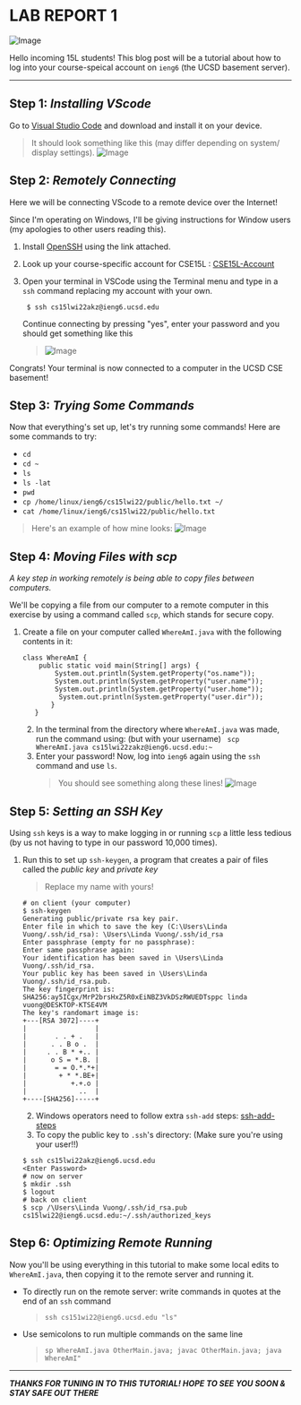 # **LAB REPORT 1**

![Image](gears.jpg)

Hello incoming 15L students!
This blog post will be a tutorial about how to log into your course-speical account on `ieng6` (the UCSD basement server). 

---

## Step 1: *Installing VScode*
Go to [Visual Studio Code](https://code.visualstudio.com/) and download and install it on your device.

> It should look something like this (may differ depending on system/ display settings).
![Image](vscode.jpg)



## Step 2: *Remotely Connecting*
Here we will be connecting VScode to a remote device over the Internet!

Since I'm operating on Windows, I'll be giving instructions for Window users (my apologies to other users reading this). 

1. Install [OpenSSH](https://docs.microsoft.com/en-us/windows-server/administration/openssh/openssh_install_firstuse) using the link attached.
2. Look up your course-specific account for CSE15L : [CSE15L-Account](https://sdacs.ucsd.edu/~icc/index.php)
3. Open your terminal in VSCode using the Terminal menu and type in a `ssh` command replacing my account with your own.

    ``` $ ssh cs15lwi22akz@ieng6.ucsd.edu```

    Continue connecting by pressing "yes", enter your password and you should get something like this
    > ![Image](terminal.jpg)

Congrats! Your terminal is now connected to a computer in the UCSD CSE basement! 



## Step 3: *Trying Some Commands*
Now that everything's set up, let's try running some commands!
Here are some commands to try:
- `cd`
- `cd ~`
- `ls` 
- `ls -lat`
- `pwd`
- `cp /home/linux/ieng6/cs15lwi22/public/hello.txt ~/`
- `cat /home/linux/ieng6/cs15lwi22/public/hello.txt`

> Here's an example of how mine looks:
![Image](commands.jpg)



## Step 4: *Moving Files with scp*
 *A key step in working remotely is being able to copy files between computers.*

 We'll be copying a file from our computer to a remote computer in this exercise by using a command called `scp`, which stands for secure copy.

 1. Create a file on your computer called `WhereAmI.java` with the following contents in it:
     ```
     class WhereAmI { 
         public static void main(String[] args) {
             System.out.println(System.getProperty("os.name"));
             System.out.println(System.getProperty("user.name"));
             System.out.println(System.getProperty("user.home"));
              System.out.println(System.getProperty("user.dir"));
            }
        }
    ```
    2. In the terminal from the directory where `WhereAmI.java` was made, run the command using: (but with your username)
    ``` scp WhereAmI.java cs15lwi22zakz@ieng6.ucsd.edu:~```
    3. Enter your password!
    Now, log into `ieng6` again using the `ssh` command and use `ls`.
        > You should see something along these lines!
        ![Image](scp.jpg)



## Step 5: *Setting an SSH Key*
Using `ssh` keys is a way to make logging in or running `scp` a little less tedious (by us not having to type in our password 10,000 times). 

1. Run this to set up `ssh-keygen`, a program that creates a pair of files called the *public key* and *private key*
    > Replace my name with yours!
    ```
    # on client (your computer)
    $ ssh-keygen
    Generating public/private rsa key pair.
    Enter file in which to save the key (C:\Users\Linda Vuong/.ssh/id_rsa): \Users\Linda Vuong/.ssh/id_rsa
    Enter passphrase (empty for no passphrase): 
    Enter same passphrase again: 
    Your identification has been saved in \Users\Linda Vuong/.ssh/id_rsa.
    Your public key has been saved in \Users\Linda Vuong/.ssh/id_rsa.pub.
    The key fingerprint is:
    SHA256:ay5ICgx/MrP2brsHxZ5R0xEiNBZ3VkDSzRWUEDTsppc linda vuong@DESKTOP-KTSE4VM
    The key's randomart image is:
    +---[RSA 3072]----+
    |                 |
    |       . . + .   |
    |      . . B o .  |
    |     . . B * +.. |
    |      o S = *.B. |
    |       = = O.*.*+|
    |        + * *.BE+|
    |           +.+.o |
    |             ..  |
    +----[SHA256]-----+
    ```
    2. Windows operators need to follow extra `ssh-add` steps: [ssh-add-steps](https://docs.microsoft.com/en-us/windows-server/administration/openssh/openssh_keymanagement#user-key-generation)
    3. To copy the public key to `.ssh`'s directory: (Make sure you're using your user!!)
    ```
    $ ssh cs15lwi22akz@ieng6.ucsd.edu
    <Enter Password>
    # now on server
    $ mkdir .ssh
    $ logout
    # back on client
    $ scp /\Users\Linda Vuong/.ssh/id_rsa.pub cs15lwi22@ieng6.ucsd.edu:~/.ssh/authorized_keys 
    ```

## Step 6: *Optimizing Remote Running*
Now you'll be using everything in this tutorial to make some local edits to `WhereAmI.java`, then copying it to the remote server and running it.

- To directly run on the remote server: write commands in quotes at the end of an `ssh` command
    > `ssh cs151wi22@ieng6.ucsd.edu "ls" `

- Use semicolons to run multiple commands on the same line
    > `sp WhereAmI.java OtherMain.java; javac OtherMain.java; java WhereAmI" `

--- 


***THANKS FOR TUNING IN TO THIS TUTORIAL! HOPE TO SEE YOU SOON & STAY SAFE OUT THERE***

